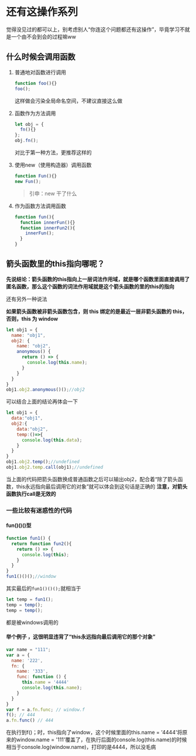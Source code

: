 # 还有这操作系列

觉得没见过的都可以上，别考虑别人“你连这个问题都还有这操作”，毕竟学习不就是一个由不会到会的过程嘛ww

## 什么时候会调用函数
1. 普通地对函数进行调用
    ```js
    function foo(){}
    foo();
    ```
    这样做会污染全局命名空间，不建议直接这么做

2. 函数作为方法调用
    ```js
    let obj = {
      fn(){}
    };
    obj.fn();
    ```
    对比于第一种方法，更推荐这样的

3. 使用new（使用构造器）调用函数
    ```js
    function Fun(){}
    new Fun();
    ```
    > 引申：new 干了什么
4. 作为函数方法调用函数
    ```js
    function fun(){
      function innerFun(){}
      function innerFun2(){
        innerFun();
      }
    }
    ```

## 箭头函数里的this指向哪呢？
**先说结论：箭头函数的this指向上一层词法作用域，就是哪个函数里面直接调用了匿名函数，那么这个函数的词法作用域就是这个箭头函数的里的this的指向**

还有另外一种说法

**如果箭头函数被非箭头函数包含，则 this 绑定的是最近一层非箭头函数的 this，否则，this 为 window**
```js
let obj1 = {
  name: "obj1",
  obj2: {
    name: "obj2",
    anonymous() {
      return () => {
        console.log(this.name);
      }
    }
  }
}
obj1.obj2.anonymous()();//obj2
```

可以结合上面的结论再体会一下

```js
let obj1 = {
  data:"obj1",
  obj2:{
    data:"obj2",
    temp:()=>{
      console.log(this.data);
    }
  }
}
obj1.obj2.temp();//undefined
obj1.obj2.temp.call(obj1);//undefined
```
当上面的代码把箭头函数换成普通函数之后可以输出obj2，配合着“除了箭头函数，this永远指向最后调用它的对象”就可以体会到这句话是正确的
**注意，对箭头函数执行call是无效的**

### 一些比较有迷惑性的代码
#### fun()()()型
```js
function fun1() {
  return function fun2(){
    return () => {
      console.log(this);
    }
  }
}
fun1()()();//window
```
其实最后的`fun1()()();`就相当于
```js
let temp = fun1();
temp = temp();
temp = temp();
```
都是被windows调用的

#### 举个例子 ，这很明显违背了“this永远指向最后调用它的那个对象”
```js
var name = "111";
var a = {
  name: '222',
  fn: {
    name: '333',
    func: function () {
      this.name = '4444'
      console.log(this.name);
    }
  }
}
var f = a.fn.func; // window.f
f(); // 444
a.fn.func() // 444
```
在执行到f()；时，this指向了window，这个时候里面的this.name = '4444'将原来的window.name = '111'覆盖了，在执行后面的console.log(this.name)的时候相当于console.log(window.name)，打印的是4444，所以没毛病

